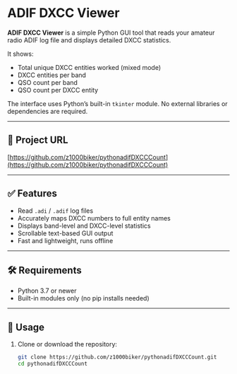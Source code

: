 # ADIF DXCC Viewer

**ADIF DXCC Viewer** is a simple Python GUI tool that reads your amateur radio ADIF log file and displays detailed DXCC statistics.

It shows:
- Total unique DXCC entities worked (mixed mode)
- DXCC entities per band
- QSO count per band
- QSO count per DXCC entity

The interface uses Python’s built-in `tkinter` module. No external libraries or dependencies are required.

---

## 🔗 Project URL

[https://github.com/z1000biker/pythonadifDXCCCount](https://github.com/z1000biker/pythonadifDXCCCount)

---

## ✅ Features

- Read `.adi` / `.adif` log files
- Accurately maps DXCC numbers to full entity names
- Displays band-level and DXCC-level statistics
- Scrollable text-based GUI output
- Fast and lightweight, runs offline

---

## 🛠 Requirements

- Python 3.7 or newer
- Built-in modules only (no pip installs needed)

---

## 🚀 Usage

1. Clone or download the repository:

   ```bash
   git clone https://github.com/z1000biker/pythonadifDXCCCount.git
   cd pythonadifDXCCCount
